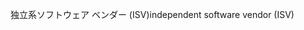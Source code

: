 <span data-ttu-id="ead36-101">独立系ソフトウェア ベンダー (ISV)</span><span class="sxs-lookup"><span data-stu-id="ead36-101">independent software vendor (ISV)</span></span>